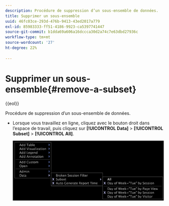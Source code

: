 ```yaml
---
description: Procédure de suppression d’un sous-ensemble de données.
title: Supprimer un sous-ensemble
uuid: 46fc03ce-293d-476b-9413-43ed2017a779
exl-id: 85983333-ff51-4186-9923-ca5397741447
source-git-commit: b1dda69a606a16dccca30d2a74c7e63dbd27936c
workflow-type: tm+mt
source-wordcount: '27'
ht-degree: 22%

---
```


# Supprimer un sous-ensemble{#remove-a-subset}

{{eol}}

Procédure de suppression d’un sous-ensemble de données.

* Lorsque vous travaillez en ligne, cliquez avec le bouton droit dans l’espace de travail, puis cliquez sur **[!UICONTROL Data]** > **[!UICONTROL Subset]** > **[!UICONTROL All]**.

   ![](assets/mnu_Subset_All.png)
